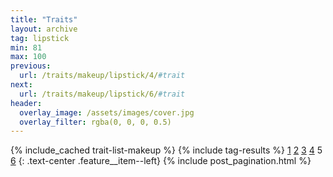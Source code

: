 ```yaml
---
title: "Traits"
layout: archive
tag: lipstick
min: 81
max: 100
previous:
  url: /traits/makeup/lipstick/4/#trait
next:
  url: /traits/makeup/lipstick/6/#trait
header:
  overlay_image: /assets/images/cover.jpg
  overlay_filter: rgba(0, 0, 0, 0.5)
---
```

{% include_cached trait-list-makeup %}
{% include tag-results %}
[1](/traits/makeup/lipstick/1/#trait) [2](/traits/makeup/lipstick/2/#trait) [3](/traits/makeup/lipstick/3/#trait) [4](/traits/makeup/lipstick/4/#trait) 5 [6](/traits/makeup/lipstick/6/#trait) 
{: .text-center .feature__item--left}
{% include post_pagination.html %}

